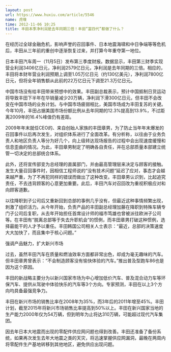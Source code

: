 ```yaml
---
layout: post
url: https://www.huxiu.com/article/5546
name: 虎嗅
time: 2012-11-06 10:25
title: 丰田本季净利润是去年同期三倍！丰田“富四代”都做了什么？
---
```

在经历过全球金融危机，影响声誉的召回事件、日本地震海啸和中日争端等等危机后，丰田从三年前的重创中逐渐恢复过来，并打算今年重夺第一地位。

日本丰田汽车周一（11月5日）发布第三季度财报。数据显示，丰田第三财季实现营业利润3406亿日元，净利润2579亿日元，净利润是去年同期的三倍。相应的，丰田将本财年营业利润预期上调至1.05万亿日元（约130亿美元），净利润7800亿日元，但将全年销售额从此前的22万亿日元下调至21.3万亿日元。

中国市场没有给丰田带来预想中的效果。丰田副总裁表示，预计中国抵制日货运动将导致丰田下半年在华销量减少20万辆，净利润下滑300亿日元，但丰田不会改变在中国市场的业务计划。与中国市场疲弱相比，美国市场成为丰田复苏的关键。今年10月，丰田占据美国市场份额比例从去年同期的12.3%提高到13.9%，不过距离2009年的16.4%峰值仍有差距。

2009年年末就任CEO的、来自创始人家族的丰田章男，为了防止当年年末爆发的召回事件以后再次发生，对组织体系进行了全面改革。有分析称，以往由于业务负责人和地区负责人等分为好几个，向上级转达现场报告的过程中会出现速度缓慢和信息歪曲的情况。为此，丰田章男制定了明确各自责任，并在总部质量本部建立统管一切决定的总部统合体系。

此外，还将宣传部变为总经理的直属部门，并由最高管理层来决定与顾客的接触。发生大量召回事件时，因相信工程师说的“没有技术问题”延迟了应对，事态才会越来越严重，为了不再犯同样的错误而做出了这种改变。丰田章男认识到，比起追究责任，不去违背顾客的心意更加重要。此后，丰田汽车对召回改为重视积极应对和向顾客道歉。

以往降职到子公司后又重新回到总部的事例几乎没有，但最近这种事情频繁出现，刺激了组织活力。从今年开始，负责产品的丰田副总经理加藤在降职到特殊车辆专门子公司后复职，从去年开始担任首席设计师的福市笃雄也曾被派往欧洲子公司等。在丰田有“脱离总部等于失去升职机会”的惯例，而丰田章男打破这种惯例，选择最能干的人才予以重任。丰田韩国公司相关人士表示：“最近，总部的决策速度大大加快了，而且集中于核心问题。”

强调产品魅力，扩大新兴市场

过去，虽然丰田汽车在质量和燃油效率方面都非常出色，却成为毫无趣味的汽车。但丰田章男曾表示：“不会制造顾客没有愉快体验的汽车。”推出普及型跑车86也是因为这个原因。

丰田的新战略主要分为以新兴国家市场为中心增加低价汽车、普及混合动力车等环保汽车、提供从驾驶中体验快乐的汽车等3个方向。专家预测，丰田在以上3个方向均具备最强竞争力。

丰田在新兴市场的销售比率在2008年为35%，而3年后的2011年增至45%。丰田计划，截至2015年将新兴市场销售比率提高到50%以上。丰田在新兴国家当地的生产能力2000年仅为54万辆，但到明年为止将达310万辆，可能超过现代汽车集团。

因去年日本大地震而出现的零配件供应网问题也得到改善。丰田还准备了备份系统，如果再次发生去年大地震之类的天灾，将迅速掌握供应网漏洞，最晚在两周内将零配件生产基地转移到其他地区，避免供应出现问题。

